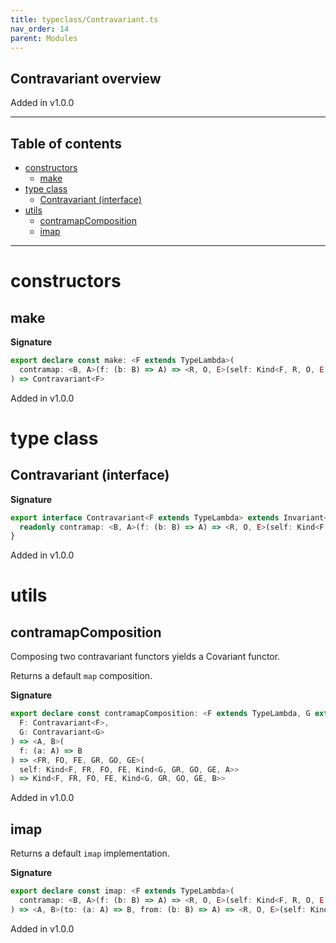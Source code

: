 ```yaml
---
title: typeclass/Contravariant.ts
nav_order: 14
parent: Modules
---
```


## Contravariant overview

Added in v1.0.0

---

<h2 class="text-delta">Table of contents</h2>

- [constructors](#constructors)
  - [make](#make)
- [type class](#type-class)
  - [Contravariant (interface)](#contravariant-interface)
- [utils](#utils)
  - [contramapComposition](#contramapcomposition)
  - [imap](#imap)

---

# constructors

## make

**Signature**

```ts
export declare const make: <F extends TypeLambda>(
  contramap: <B, A>(f: (b: B) => A) => <R, O, E>(self: Kind<F, R, O, E, A>) => Kind<F, R, O, E, B>
) => Contravariant<F>
```

Added in v1.0.0

# type class

## Contravariant (interface)

**Signature**

```ts
export interface Contravariant<F extends TypeLambda> extends Invariant<F> {
  readonly contramap: <B, A>(f: (b: B) => A) => <R, O, E>(self: Kind<F, R, O, E, A>) => Kind<F, R, O, E, B>
}
```

Added in v1.0.0

# utils

## contramapComposition

Composing two contravariant functors yields a Covariant functor.

Returns a default `map` composition.

**Signature**

```ts
export declare const contramapComposition: <F extends TypeLambda, G extends TypeLambda>(
  F: Contravariant<F>,
  G: Contravariant<G>
) => <A, B>(
  f: (a: A) => B
) => <FR, FO, FE, GR, GO, GE>(
  self: Kind<F, FR, FO, FE, Kind<G, GR, GO, GE, A>>
) => Kind<F, FR, FO, FE, Kind<G, GR, GO, GE, B>>
```

Added in v1.0.0

## imap

Returns a default `imap` implementation.

**Signature**

```ts
export declare const imap: <F extends TypeLambda>(
  contramap: <B, A>(f: (b: B) => A) => <R, O, E>(self: Kind<F, R, O, E, A>) => Kind<F, R, O, E, B>
) => <A, B>(to: (a: A) => B, from: (b: B) => A) => <R, O, E>(self: Kind<F, R, O, E, A>) => Kind<F, R, O, E, B>
```

Added in v1.0.0
